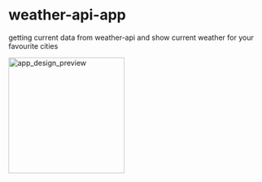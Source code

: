# weather-api-app
<p>getting current data from weather-api and show current weather for your favourite cities</p>
<img width="228" alt="app_design_preview" src="https://user-images.githubusercontent.com/89976002/151851989-75999683-6a6c-4dd4-831f-0687cdf85563.png">
